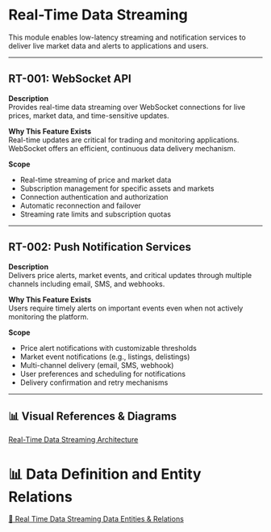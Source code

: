 # Real-Time Data Streaming

This module enables low-latency streaming and notification services to deliver live market data and alerts to applications and users.

---

## RT-001: WebSocket API

**Description**  
Provides real-time data streaming over WebSocket connections for live prices, market data, and time-sensitive updates.

**Why This Feature Exists**  
Real-time updates are critical for trading and monitoring applications. WebSocket offers an efficient, continuous data delivery mechanism.

**Scope**

- Real-time streaming of price and market data
- Subscription management for specific assets and markets
- Connection authentication and authorization
- Automatic reconnection and failover
- Streaming rate limits and subscription quotas

---

## RT-002: Push Notification Services

**Description**  
Delivers price alerts, market events, and critical updates through multiple channels including email, SMS, and webhooks.

**Why This Feature Exists**  
Users require timely alerts on important events even when not actively monitoring the platform.

**Scope**

- Price alert notifications with customizable thresholds
- Market event notifications (e.g., listings, delistings)
- Multi-channel delivery (email, SMS, webhook)
- User preferences and scheduling for notifications
- Delivery confirmation and retry mechanisms

---

## 📊 Visual References & Diagrams

<a href="https://miro.com/app/board/uXjVJbMT7pg=/?moveToWidget=3458764635545563119&cot=14" target="_blank"> Real-Time Data Streaming Architecture </a>

# 📊 Data Definition and Entity Relations

<a href="../Data_Defination_Sheet/10-real-time-data-streamin.md" target="_blank">🔗 Real Time Data Streaming Data Entities & Relations</a>
